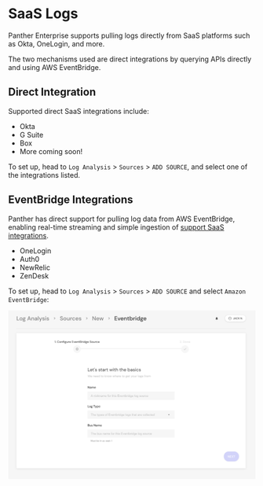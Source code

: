 # SaaS Logs

Panther Enterprise supports pulling logs directly from SaaS platforms such as Okta, OneLogin, and more.

The two mechanisms used are direct integrations by querying APIs directly and using AWS EventBridge.

## Direct Integration

Supported direct SaaS integrations include:
* Okta
* G Suite
* Box
* More coming soon!

To set up, head to `Log Analysis` > `Sources` > `ADD SOURCE`, and select one of the integrations listed.

## EventBridge Integrations

Panther has direct support for pulling log data from AWS EventBridge, enabling real-time streaming and simple ingestion of [support SaaS integrations](https://aws.amazon.com/eventbridge/integrations/).

* OneLogin
* Auth0
* NewRelic
* ZenDesk

To set up, head to `Log Analysis` > `Sources` > `ADD SOURCE` and select `Amazon EventBridge`:

![EventBridge](../.gitbook/assets/enterprise/eventbridge.png)

